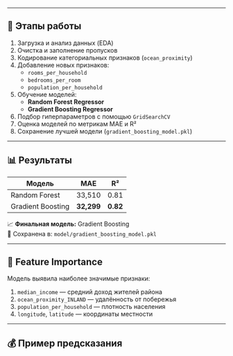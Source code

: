 
---

## 🧠 Этапы работы
1. Загрузка и анализ данных (EDA)  
2. Очистка и заполнение пропусков  
3. Кодирование категориальных признаков (`ocean_proximity`)  
4. Добавление новых признаков:
   - `rooms_per_household`
   - `bedrooms_per_room`
   - `population_per_household`
5. Обучение моделей:
   - **Random Forest Regressor**
   - **Gradient Boosting Regressor**
6. Подбор гиперпараметров с помощью `GridSearchCV`  
7. Оценка моделей по метрикам MAE и R²  
8. Сохранение лучшей модели (`gradient_boosting_model.pkl`)

---

## 📊 Результаты
| Модель | MAE | R² |
|--------|------|-----|
| Random Forest | 33,510 | 0.81 |
| Gradient Boosting | **32,299** | **0.82** |

📈 **Финальная модель:** Gradient Boosting  
💾 Сохранена в: `model/gradient_boosting_model.pkl`

---

## 🌟 Feature Importance
Модель выявила наиболее значимые признаки:
1. `median_income` — средний доход жителей района  
2. `ocean_proximity_INLAND` — удалённость от побережья  
3. `population_per_household` — плотность населения  
4. `longitude`, `latitude` — координаты местности  

---

## 💰 Пример предсказания
